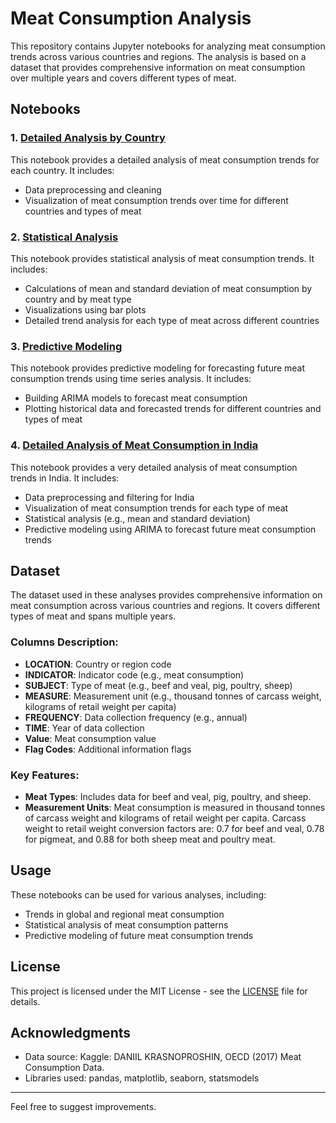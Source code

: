 # Meat Consumption Analysis

This repository contains Jupyter notebooks for analyzing meat consumption trends across various countries and regions. The analysis is based on a dataset that provides comprehensive information on meat consumption over multiple years and covers different types of meat.

## Notebooks

### 1. [Detailed Analysis by Country](path/to/meat_consumption_analysis_by_country.ipynb)

This notebook provides a detailed analysis of meat consumption trends for each country. It includes:
- Data preprocessing and cleaning
- Visualization of meat consumption trends over time for different countries and types of meat

### 2. [Statistical Analysis](path/to/meat_consumption_statistical_analysis.ipynb)

This notebook provides statistical analysis of meat consumption trends. It includes:
- Calculations of mean and standard deviation of meat consumption by country and by meat type
- Visualizations using bar plots
- Detailed trend analysis for each type of meat across different countries

### 3. [Predictive Modeling](path/to/meat_consumption_predictive_modeling.ipynb)

This notebook provides predictive modeling for forecasting future meat consumption trends using time series analysis. It includes:
- Building ARIMA models to forecast meat consumption
- Plotting historical data and forecasted trends for different countries and types of meat

### 4. [Detailed Analysis of Meat Consumption in India](path/to/meat_consumption_detailed_analysis_india.ipynb)

This notebook provides a very detailed analysis of meat consumption trends in India. It includes:
- Data preprocessing and filtering for India
- Visualization of meat consumption trends for each type of meat
- Statistical analysis (e.g., mean and standard deviation)
- Predictive modeling using ARIMA to forecast future meat consumption trends

## Dataset

The dataset used in these analyses provides comprehensive information on meat consumption across various countries and regions. It covers different types of meat and spans multiple years.

### Columns Description:
- **LOCATION**: Country or region code
- **INDICATOR**: Indicator code (e.g., meat consumption)
- **SUBJECT**: Type of meat (e.g., beef and veal, pig, poultry, sheep)
- **MEASURE**: Measurement unit (e.g., thousand tonnes of carcass weight, kilograms of retail weight per capita)
- **FREQUENCY**: Data collection frequency (e.g., annual)
- **TIME**: Year of data collection
- **Value**: Meat consumption value
- **Flag Codes**: Additional information flags

### Key Features:
- **Meat Types**: Includes data for beef and veal, pig, poultry, and sheep.
- **Measurement Units**: Meat consumption is measured in thousand tonnes of carcass weight and kilograms of retail weight per capita. Carcass weight to retail weight conversion factors are: 0.7 for beef and veal, 0.78 for pigmeat, and 0.88 for both sheep meat and poultry meat.

## Usage

These notebooks can be used for various analyses, including:
- Trends in global and regional meat consumption
- Statistical analysis of meat consumption patterns
- Predictive modeling of future meat consumption trends

## License

This project is licensed under the MIT License - see the [LICENSE](LICENSE) file for details.

## Acknowledgments

- Data source: Kaggle: DANIIL KRASNOPROSHIN, OECD (2017) Meat Consumption Data.
- Libraries used: pandas, matplotlib, seaborn, statsmodels

----------------------------------------------------------------

Feel free to suggest improvements.
